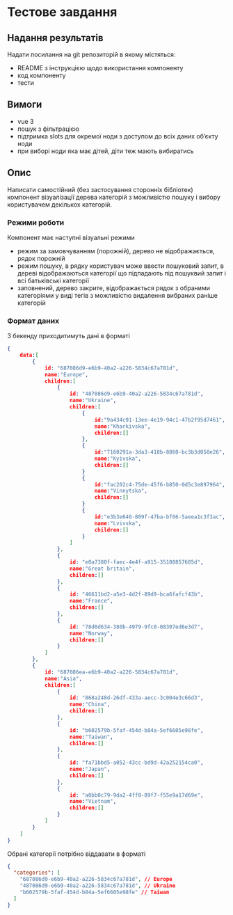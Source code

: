 # Тестове завдання

## Надання результатів

Надати посилання на git репозиторій в якому містяться:

- README з інструкцією щодо використання компоненту
- код компоненту
- тести

## Вимоги

- vue 3
- пошук з фільтрацією
- підтримка slots для окремої ноди з доступом до всіх даних обʼєкту ноди
- при виборі ноди яка має дітей, діти теж мають вибиратись

## Опис

Написати самостійний (без застосування сторонніх бібліотек) компонент візуалізації дерева категорій з можливістю пошуку і вибору користувачем декількох категорій.

### Режими роботи

Компонент має наступні візуальні режими

- режим за замовчуванням (порожній), дерево не відображається, рядок порожній
- режим пошуку, в рядку користувач може ввести пошуковий запит, в дереві відображаються категорії що підпадають під пошуквий запит і всі батьківські категорії
- заповнений, дерево закрите, відображається рядок з обраними категоріями у виді тегів з можливістю видалення вибраних раніше категорій

### Формат даних

З бекенду приходитимуть дані в форматі

```json
{
    data:[
        {
            id: "687086d9-e6b9-40a2-a226-5834c67a781d",
            name:"Europe",
            children:[
                {
                    id: "487086d9-e6b9-40a2-a226-5834c67a781d",
                    name:"Ukraine",
                    children:[
                        {
                            id:"9a434c91-13ee-4e19-94c1-47b2f95d7461",
                            name:"Kharkivska",
                            children:[]
                        },
                        {
                            id:"7160291a-3da3-418b-8860-bc3b3d058e26",
                            name:"Kyivska",
                            children:[]
                        }
                        {
                            id:"fac202c4-75de-45f6-b850-0d5c3e897964",
                            name:"Vinnytska",
                            children:[]
                        }
                        {
                            id:"e3b3e640-809f-47ba-bf66-5aeea1c3f3ac",
                            name:"Lvivska",
                            children:[]
                        }
                    ]
                },
                {
                    id: "e0a7380f-faec-4e4f-a915-35108857685d",
                    name:"Great britain",
                    children:[]
                },
                {
                    id: "46611bd2-a5e3-4d2f-89d9-bca6fafcf43b",
                    name:"France",
                    children:[]
                },
                {
                    id: "78d0d634-380b-4979-9fc0-08307ed6e3d7",
                    name:"Norway",
                    children:[]
                }
            ]
        },
        {
            id: "687086ea-e6b9-40a2-a226-5834c67a781d",
            name:"Asia",
            children:[
                {
                    id: "868a248d-26df-433a-aecc-3c004e3c66d3",
                    name:"China",
                    children:[]
                },
                {
                    id: "b602579b-5faf-454d-b84a-5ef6605e98fe",
                    name:"Taiwan",
                    children:[]
                },
                {
                    id: "fa71bbd5-a052-43cc-bd9d-42a252154ca0",
                    name:"Japan",
                    children:[]
                },
                {
                    id: "a0bb0c79-9da2-4ff8-89f7-f55e9a17d69e",
                    name:"Vietnam",
                    children:[]
                }
            ]
        }
    ]
}
```

Обрані категорії потрібно віддавати в форматі

```json
{
  "categories": [
    "687086d9-e6b9-40a2-a226-5834c67a781d", // Europe
    "487086d9-e6b9-40a2-a226-5834c67a781d", // Ukraine
    "b602579b-5faf-454d-b84a-5ef6605e98fe" // Taiwan
  ]
}
```
